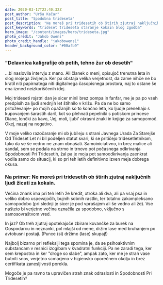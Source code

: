 ```yaml
---
date: 2020-03-17T22:40:32Z
post_author: "Urša Kačar"
post_title: "Spodobna trideseta"
post_description: "Ne moreš pri tridesetih ob štirih zjutraj naključnih ljudi žicati za kokain."
post_keywords: "trideset trideseta staranje kokain blog zgodba"
hero_image: "/content/images/hero/trideseta.jpg"
photo_credit: "Jakob Owens"
photo_credit_handle: "jakobowens1"
header_background_color: "#00afb9"
---
```


### "Delavnica kaligrafije ob petih, tehno žur ob desetih"

...bi naslovila intervju z mano. Ali članek o meni, opisujoč trenutna leta in slog mojega življenja. Ker pa obstaja velika verjetnost, da zame nihče ne bo kratil niti papirnatega niti digitalnega časopisnega prostora, naj to ostane še ena izmed neizkoriščenih idej.

Moj trideseti rojstni dan je sicer minil brez pompa in fanfar, me je pa po vseh predpisih za ljudi srednjih let štihnilo v križu. Pa da ne bo samo pritoževanje- po mojih opažanjih so to končno leta, ko ljudje prenehajo s kupovanjem šarastih daril, kot so plehnati pepelniki s potiskom princese Diane, lončki za kavo, 'Jej, moli, ljubi' okrasni znaki in knjige za samopomoč. Okej, nazaj na negativo.

V moje veliko razočaranje mi ob jubileju s strani Javnega Urada Za Starejše Od Trideset Let ni bil podeljen statut svari, ki se pritičejo tridesetletnikom, tako da se še vedno ne znam obnašati. Samoiniciativno, in brez malice ali sandal, sem se podala na strmo in trnovo pot počasnega odkrivanja Spodobnosti Pri Tridesetih, žal pa je moja pot samoodkrivanja zaenkrat vodila samo do situacij, ki so pri teh letih definitivno izven meja dobrega okusa.

### Na primer: Ne moreš pri tridesetih ob štirih zjutraj naključnih ljudi žicati za kokain.

Večina znank ima pri teh letih že kredit, otroka ali dva, ali pa vsaj psa in veliko dobro uspevajočih, bujnih sobnih rastlin, ter totalno zakompleksano samopodobo (pri slednji je sicer je pod vprašajem ali še vedno ali že). Vse našteto bi verjetno večina označila za spodobno, vključno s samosovraštvom vred.

In jaz? Ob treh zjutraj opotekajoče zbiram kovančke za burek na Gospodarcu in neznanki, pol mlajši od mene, držim lase med bruhanjem po avtobusni postaji. (Punce (si) držimo (lase) skupaj!)

Najbolj bizarno pri refleksiji tega spomina je, da se psihoaktivnim substancam v resnici izogibam v kvadratni funkciji. Pa ne zaradi tega, ker sem krepostna in ker "droge so slabe", ampak zato, ker me je strah vase butniti snov, verjetno scmarjeno v higiensko oporečnem okolju in brez certifikata zanesljivosti porekla.

Mogoče je pa ravno ta upravičen strah znak odraslosti in Spodobnosti Pri Tridesetih?
